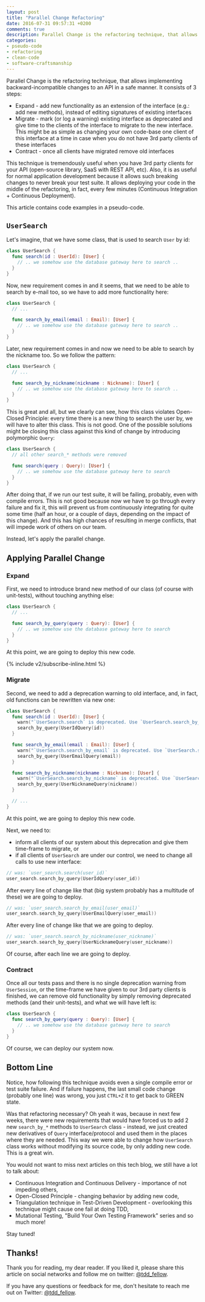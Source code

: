 ```yaml
---
layout: post
title: "Parallel Change Refactoring"
date: 2016-07-31 09:57:31 +0200
comments: true
description: Parallel Change is the refactoring technique, that allows implementing backward-incompatible changes to an API in a safe manner. It allows deploying your code in the middle of the refactoring, in fact, every few minutes.
categories:
- pseudo-code
- refactoring
- clean-code
- software-craftsmanship
---
```


Parallel Change is the refactoring technique, that allows implementing backward-incompatible changes to an API in a safe manner. It consists of 3 steps:

- Expand - add new functionality as an extension of the interface (e.g.: add new methods), instead of editing signatures of existing interfaces
- Migrate - mark (or log a warning) existing interface as deprecated and give time to the clients of the interface to migrate to the new interface. This might be as simple as changing your own code-base one client of this interface at a time in case when you do not have 3rd party clients of these interfaces
- Contract - once all clients have migrated remove old interfaces

This technique is tremendously useful when you have 3rd party clients for your API (open-source library, SaaS with REST API, etc). Also, it is as useful for normal application development because it allows such breaking changes to never break your test suite. It allows deploying your code in the middle of the refactoring, in fact, every few minutes (Continuous Integration + Continuous Deployment).

This article contains code examples in a pseudo-code.

<!--more-->

## `UserSearch`

Let's imagine, that we have some class, that is used to search `User` by id:

```swift
class UserSearch {
  func search(id : UserId): [User] {
    // .. we somehow use the database gateway here to search ..
  }
}
```

Now, new requirement comes in and it seems, that we need to be able to search by e-mail too, so we have to add more functionality here:

```swift
class UserSearch {
  // ...

  func search_by_email(email : Email): [User] {
    // .. we somehow use the database gateway here to search ..
  }
}
```

Later, new requirement comes in and now we need to be able to search by the nickname too. So we follow the pattern:

```swift
class UserSearch {
  // ...

  func search_by_nickname(nickname : Nickname): [User] {
    // .. we somehow use the database gateway here to search ..
  }
}
```

This is great and all, but we clearly can see, how this class violates Open-Closed Principle: every time there is a new thing to search the user by, we will have to alter this class. This is not good. One of the possible solutions might be closing this class against this kind of change by introducing polymorphic `Query`:

```swift
class UserSearch {
  // all other search_* methods were removed

  func search(query : Query): [User] {
    // .. we somehow use the database gateway here to search
  }
}
```

After doing that, if we run our test suite, it will be failing, probably, even with compile errors. This is not good because now we have to go through every failure and fix it, this will prevent us from continuously integrating for quite some time (half an hour, or a couple of days, depending on the impact of this change). And this has high chances of resulting in merge conflicts, that will impede work of others on our team.

Instead, let's apply the parallel change.

## Applying Parallel Change

### Expand

First, we need to introduce brand new method of our class (of course with unit-tests), without touching anything else:

```swift
class UserSearch {
  // ...

  func search_by_query(query : Query): [User] {
    // .. we somehow use the database gateway here to search
  }
}
```

At this point, we are going to deploy this new code.

{% include v2/subscribe-inline.html %}

### Migrate

Second, we need to add a deprecation warning to old interface, and, in fact, old functions can be rewritten via new one:

```swift
class UserSearch {
  func search(id : UserId): [User] {
    warn("`UserSearch.search` is deprecated. Use `UserSearch.search_by_query` instead")
    search_by_query(UserIdQuery(id))
  }

  func search_by_email(email : Email): [User] {
    warn("`UserSearch.search_by_email` is deprecated. Use `UserSearch.search_by_query` instead")
    search_by_query(UserEmailQuery(email))
  }

  func search_by_nickname(nickname : Nickname): [User] {
    warn("`UserSearch.search_by_nickname` is deprecated. Use `UserSearch.search_by_query` instead")
    search_by_query(UserNicknameQuery(nickname))
  }

  // ...
}
```

At this point, we are going to deploy this new code.

Next, we need to:

- inform all clients of our system about this deprecation and give them time-frame to migrate, or
- if all clients of `UserSearch` are under our control, we need to change all calls to use new interface:

```swift
// was: `user_search.search(user_id)`
user_search.search_by_query(UserIdQuery(user_id))
```

After every line of change like that (big system probably has a multitude of these) we are going to deploy.

```swift
// was: `user_search.search_by_email(user_email)`
user_search.search_by_query(UserEmailQuery(user_email))
```

After every line of change like that we are going to deploy.

```swift
// was: `user_search.search_by_nickname(user_nickname)`
user_search.search_by_query(UserNicknameQuery(user_nickname))
```

Of course, after each line we are going to deploy.

### Contract

Once all our tests pass and there is no single deprecation warning from `UserSession`, or the time-frame we have given to our 3rd party clients is finished, we can remove old functionality by simply removing deprecated methods (and their unit-tests), and what we will have left is:

```swift
class UserSearch {
  func search_by_query(query : Query): [User] {
    // .. we somehow use the database gateway here to search
  }
}
```

Of course, we can deploy our system now.

## Bottom Line

Notice, how following this technique avoids even a single compile error or test suite failure. And if failure happens, the last small code change (probably one line) was wrong, you just `CTRL+Z` it to get back to GREEN state.

Was that refactoring necessary? Oh yeah it was, because in next few weeks, there were new requirements that would have forced us to add 2 new `search_by_*` methods to `UserSearch` class - instead, we just created new derivatives of `Query` interface/protocol and used them in the places where they are needed. This way we were able to change how `UserSearch` class works without modifying its source code, by only adding new code. This is a great win.

You would not want to miss next articles on this tech blog, we still have a lot to talk about:

- Continuous Integration and Continuous Delivery - importance of not impeding others,
- Open-Closed Principle - changing behavior by adding new code,
- Triangulation technique in Test-Driven Development - overlooking this technique might cause one fail at doing TDD,
- Mutational Testing, "Build Your Own Testing Framework" series and so much more!

Stay tuned!

## Thanks!

Thank you for reading, my dear reader. If you liked it, please share this article on social networks and follow me on twitter: [@tdd_fellow](https://twitter.com/tdd_fellow).

If you have any questions or feedback for me, don't hesitate to reach me out on Twitter: [@tdd_fellow](https://twitter.com/tdd_fellow).
